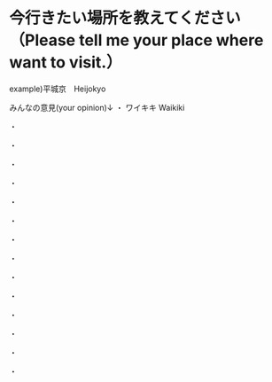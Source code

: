 # 今行きたい場所を教えてください（Please tell me your place where want to visit.）

example)平城京　Heijokyo

みんなの意見(your opinion)↓
・ ワイキキ Waikiki

・

・

・

・

・

・

・

・

・

・

・

・

・

・
